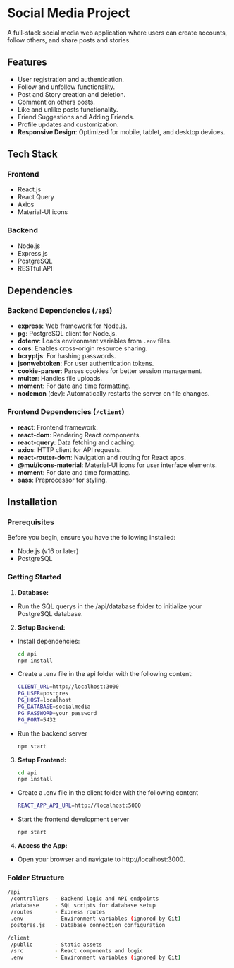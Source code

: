 # Social Media Project

A full-stack social media web application where users can create accounts, follow others, and share posts and stories.

## Features
- User registration and authentication.
- Follow and unfollow functionality.
- Post and Story creation and deletion.
- Comment on others posts.
- Like and unlike posts functionality.
- Friend Suggestions and Adding Friends.
- Profile updates and customization.
- **Responsive Design**: Optimized for mobile, tablet, and desktop devices.

## Tech Stack

### Frontend
- React.js
- React Query
- Axios
- Material-UI icons

### Backend
- Node.js
- Express.js
- PostgreSQL
- RESTful API

## Dependencies

### Backend Dependencies (`/api`)

- **express**: Web framework for Node.js.
- **pg**: PostgreSQL client for Node.js.
- **dotenv**: Loads environment variables from `.env` files.
- **cors**: Enables cross-origin resource sharing.
- **bcryptjs**: For hashing passwords.
- **jsonwebtoken**: For user authentication tokens.
- **cookie-parser**: Parses cookies for better session management.
- **multer**: Handles file uploads.
- **moment**: For date and time formatting.
- **nodemon** (dev): Automatically restarts the server on file changes.

### Frontend Dependencies (`/client`)

- **react**: Frontend framework.
- **react-dom**: Rendering React components.
- **react-query**: Data fetching and caching.
- **axios**: HTTP client for API requests.
- **react-router-dom**: Navigation and routing for React apps.
- **@mui/icons-material**: Material-UI icons for user interface elements.
- **moment**: For date and time formatting.
- **sass**: Preprocessor for styling.

## Installation

### Prerequisites
Before you begin, ensure you have the following installed:
- Node.js (v16 or later)
- PostgreSQL

### Getting Started

1. **Database:**
- Run the SQL querys in the /api/database folder to initialize your PostgreSQL database.

2. **Setup Backend:**
- Install dependencies:
   ```bash
   cd api
   npm install
- Create a .env file in the api folder with the following content:
   ```bash
   CLIENT_URL=http://localhost:3000
   PG_USER=postgres
   PG_HOST=localhost
   PG_DATABASE=socialmedia
   PG_PASSWORD=your_password
   PG_PORT=5432
- Run the backend server
  ```bash
  npm start

3. **Setup Frontend:**
   ```bash
   cd api
   npm install
- Create a .env file in the client folder with the following content
   ```bash
   REACT_APP_API_URL=http://localhost:5000
- Start the frontend development server
   ```bash
   npm start

4. **Access the App:**
- Open your browser and navigate to http://localhost:3000.

### Folder Structure
   ```bash
   /api
    /controllers  - Backend logic and API endpoints
    /database     - SQL scripts for database setup
    /routes       - Express routes
    .env          - Environment variables (ignored by Git)
    postgres.js   - Database connection configuration

   /client
    /public       - Static assets
    /src          - React components and logic
    .env          - Environment variables (ignored by Git)
